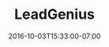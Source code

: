 ---
title: "LeadGenius"
description: "When LeadGenius needed to update their marketing site, they turned to us to create a static website, landing pages and email template. This is a static website that uses an API for dynamic job postings. The website was designed by LeadGenius's in-house design team.  "
date: "2016-10-03T15:33:00-07:00"
gallery: 
  - 
    url: "/assets/images/leadgenius-cover.jpg"
    caption: " "
  - 
    url: "/assets/images/leadgenius-1.jpg"
    caption: " "
  - 
    url: "/assets/images/leadgenius-5.jpg"
    caption: " "
  - 
    url: "/assets/images/leadgenius-2.jpg"
    caption: " "
  - 
    url: "/assets/images/leadgenius-3.jpg"
    caption: "Custom HubSpot landing pages"
  - 
    url: "/assets/images/leadgenius-4.jpg"
    caption: "Custom HubSpot email templates"
tags: "development,static,startup"
---